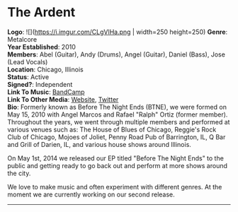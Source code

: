 # The Ardent
**Logo**: ![](https://i.imgur.com/CLgVlHa.png | width=250 height=250)
**Genre**: Metalcore <br/>
**Year Established**: 2010 <br />
**Members**: Abel (Guitar), Andy (Drums), Angel (Guitar), Daniel (Bass), Jose (Lead Vocals)  <br/>
**Location**: Chicago, Illinois <br/>
**Status**: Active <br/>
**Signed?**: Independent <br/>
**Link To Music**: [BandCamp](theardentband.bandcamp.com) <br/>
**Link To Other Media**:
[Website](theardentband.com), [Twitter](twitter.com/theardentband) <br/>
**Bio**: Formerly known as Before The Night Ends (BTNE), we were formed on May 15, 2010 with Angel Marcos and Rafael "Ralph" Ortiz (former member). Throughout the years, we went through multiple members and performed at various venues such as: The House of Blues of Chicago, Reggie's Rock Club of Chicago, Mojoes of Joliet, Penny Road Pub of Barrington, IL, Q Bar and Grill of Darien, IL, and various house shows around Illinois.

On May 1st, 2014 we released our EP titled "Before The Night Ends" to the public and getting ready to go back out and perform at more shows around the city.

We love to make music and often experiment with different genres. At the moment we are currently working on our second release.
<br/>

---

